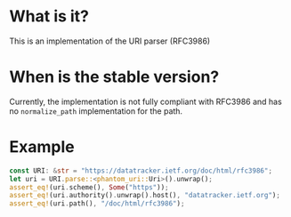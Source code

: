 # What is it?
This is an implementation of the URI parser (RFC3986)
# When is the stable version?
Currently, the implementation is not fully compliant with RFC3986 and has no `normalize_path` implementation for the path.
# Example
```rust
const URI: &str = "https://datatracker.ietf.org/doc/html/rfc3986";
let uri = URI.parse::<phantom_uri::Uri>().unwrap();
assert_eq!(uri.scheme(), Some("https"));
assert_eq!(uri.authority().unwrap().host(), "datatracker.ietf.org");
assert_eq!(uri.path(), "/doc/html/rfc3986");
```